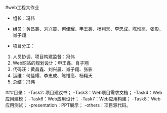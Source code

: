 #web工程大作业

- 组长：冯伟

- 组员：黄昌鑫、刘兴晨、何佳耀、申王鑫、杨翔天、李忠成、陈惟高、张影、肖子翔

- 项目分工：
1. 人员协调、项目构建监督：冯伟
2. Web网站的规划设计：申王鑫、肖子翔
3. 代码汪：黄昌鑫、刘兴晨、肖子翔、张影
4. 运维：何佳耀、李忠成、陈惟高、杨翔天
5. 总结：冯伟

###目录：
-Task2: 项目建议书；
-Task3：Web项目需求文档；
-Task4：Web应用建模；
-Task6：Web应用设计；
-Task7：Web应用构建；
-Task8：Web应用测试；
-presentation：PPT展示；
-others：项目源代码。
